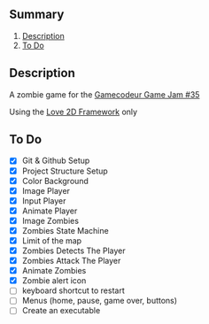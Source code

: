 ## Summary
1. [Description](#Description)
2. [To Do](#To-Do)

## Description
A zombie game for the [Gamecodeur Game Jam #35](https://itch.io/jam/gamecodeur-gamejam-35)

Using the [Love 2D Framework](https://love2d.org) only

## To Do
- [x] Git & Github Setup
- [x] Project Structure Setup
- [x] Color Background
- [x] Image Player
- [x] Input Player
- [x] Animate Player
- [x] Image Zombies
- [x] Zombies State Machine
- [x] Limit of the map
- [x] Zombies Detects The Player
- [x] Zombies Attack The Player
- [x] Animate Zombies
- [x] Zombie alert icon
- [ ] keyboard shortcut to restart
- [ ] Menus (home, pause, game over, buttons)
- [ ] Create an executable
